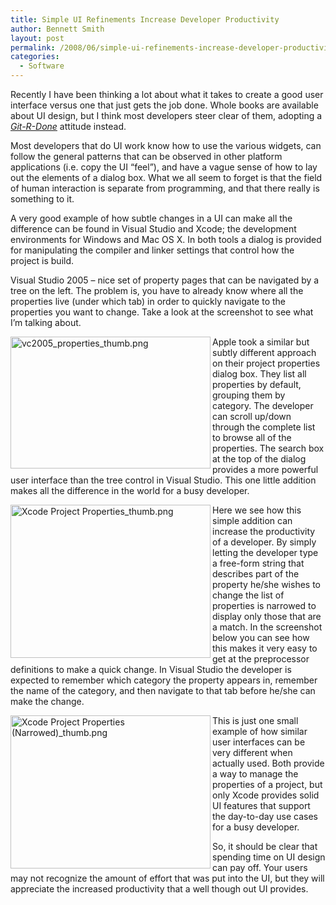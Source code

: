 ```yaml
---
title: Simple UI Refinements Increase Developer Productivity
author: Bennett Smith
layout: post
permalink: /2008/06/simple-ui-refinements-increase-developer-productivity/
categories:
  - Software
---
```

Recently I have been thinking a lot about what it takes to create a good user interface versus one that just gets the job done. Whole books are available about UI design, but I think most developers steer clear of them, adopting a [*Git-R-Done*][1] attitude instead.

Most developers that do UI work know how to use the various widgets, can follow the general patterns that can be observed in other platform applications (i.e. copy the UI “feel”), and have a vague sense of how to lay out the elements of a dialog box. What we all seem to forget is that the field of human interaction is separate from programming, and that there really is something to it.

A very good example of how subtle changes in a UI can make all the difference can be found in Visual Studio and Xcode; the development environments for Windows and Mac OS X. In both tools a dialog is provided for manipulating the compiler and linker settings that control how the project is build.

Visual Studio 2005 – nice set of property pages that can be navigated by a tree on the left. The problem is, you have to already know where all the properties live (under which tab) in order to quickly navigate to the properties you want to change. Take a look at the screenshot to see what I’m talking about.

[<img src="http://idvlpsw.files.wordpress.com/2008/06/vc2005-properties-thumb.png" alt="vc2005_properties_thumb.png" border="0" width="320" height="211" align="left" />][2]

Apple took a similar but subtly different approach on their project properties dialog box. They list all properties by default, grouping them by category. The developer can scroll up/down through the complete list to browse all of the properties. The search box at the top of the dialog provides a more powerful user interface than the tree control in Visual Studio. This one little addition makes all the difference in the world for a busy developer.

[<img src="http://idvlpsw.files.wordpress.com/2008/06/xcode-project-properties-thumb.png" alt="Xcode Project Properties_thumb.png" border="0" width="320" height="245" align="left" />][3]

Here we see how this simple addition can increase the productivity of a developer. By simply letting the developer type a free-form string that describes part of the property he/she wishes to change the list of properties is narrowed to display only those that are a match. In the screenshot below you can see how this makes it very easy to get at the preprocessor definitions to make a quick change. In Visual Studio the developer is expected to remember which category the property appears in, remember the name of the category, and then navigate to that tab before he/she can make the change.

[<img src="http://idvlpsw.files.wordpress.com/2008/06/xcode-project-properties-narrowed-thumb.png" alt="Xcode Project Properties (Narrowed)_thumb.png" border="0" width="320" height="245" align="left" />][4]

This is just one small example of how similar user interfaces can be very different when actually used. Both provide a way to manage the properties of a project, but only Xcode provides solid UI features that support the day-to-day use cases for a busy developer.

So, it should be clear that spending time on UI design can pay off. Your users may not recognize the amount of effort that was put into the UI, but they will appreciate the increased productivity that a well though out UI provides.


 [1]: http://en.wikipedia.org/wiki/Larry_the_Cable_Guy
 [2]: http://idvlpsw.files.wordpress.com/2008/06/vc2005_properties.png
 [3]: http://idvlpsw.files.wordpress.com/2008/06/xcode-project-properties.png
 [4]: http://idvlpsw.files.wordpress.com/2008/06/xcode-project-properties-narrowed.png
